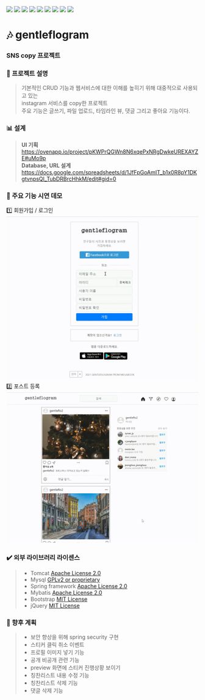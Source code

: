 
<img src="https://img.shields.io/badge/Java-007396?style=flat-square&logo=Java&logoColor=white"/></a> 
<img src="https://img.shields.io/badge/jQuery-0769AD?style=flat-square&logo=jQuery&logoColor=white"/></a>
<img src="https://img.shields.io/badge/JavaScript-F7DF1E?style=flat-square&logo=JavaScript&logoColor=white"/></a>
<img src="https://img.shields.io/badge/Eclipse-2C2255?style=flat-square&logo=Eclipse&logoColor=white"/></a> 
<img src="https://img.shields.io/badge/Spring-6DB33F?style=flat-square&logo=Spring&logoColor=white"/></a> 
<img src="https://img.shields.io/badge/HTML5-E34F26?style=flat-square&logo=HTML5&logoColor=white"/></a> 
<img src="https://img.shields.io/badge/CSS3-1572B6?style=flat-square&logo=CSS3&logoColor=white"/></a>
<img src="https://img.shields.io/badge/MySQL-4479A1?style=flat-square&logo=MySQL&logoColor=white"/></a> 
<img src="https://img.shields.io/badge/Amazon AWS-232F3E?style=flat-square&logo=Amazon%20AWS&logoColor=white"/></a> 

# :notes: gentleflogram
### SNS copy 프로젝트

 ### :speech_balloon: 프로젝트 설명
 > 기본적인 CRUD 기능과 웹서비스에 대한 이해를 높히기 위해 대중적으로 사용되고 있는     
   instagram 서비스를 copy한 프로젝트          
   주요 기능은 글쓰기, 파일 업로드, 타임라인 뷰, 댓글 그리고 좋아요 기능이다.       
 ### :bar_chart: 설계 
  > <b>UI 기획</b>        
    https://ovenapp.io/project/pKWPrQGWn8N6xqePxNRgDwkeUREXAYZE#uMo9p  
    <b>Database, URL 설계</b>        
    https://docs.google.com/spreadsheets/d/1JfFpGoAmIT_b1x0R8pY1DKgtvnpsQI_TubDRBrcHhkM/edit#gid=0
  
### :movie_camera: 주요 기능 시연 데모    
  :one: 회원가입 / 로그인     
  ![user](gentleflogram_demo_gif/gentleflogram_signIn_signUp.gif)     
  :two: 포스트 등록
  ![edit](gentleflogram_demo_gif/gentleflogram_createPost.gif)   
 
    


### :heavy_check_mark: 외부 라이브러리 라이센스
 > * Tomcat [Apache License 2.0](https://www.apache.org/licenses/LICENSE-2.0)   
 > * Mysql [GPLv2 or proprietary](https://www.gnu.org/licenses/gpl-3.0.html)   
 > * Spring framework [Apache License 2.0](https://www.apache.org/licenses/LICENSE-2.0)     
 > * Mybatis [Apache License 2.0](https://www.apache.org/licenses/LICENSE-2.0)    
 > * Bootstrap [MIT License](https://opensource.org/licenses/MIT)    
 > * jQuery [MIT License](https://opensource.org/licenses/MIT)             
  
       
 ### :memo: 향후 계획
 > * 보안 향상을 위해 spring security 구현    
 > * 스티커 클릭 취소 이벤트    
 > * 프로필 이미지 넣기 기능    
 > * 공개 비공개 관련 기능    
 > * preview 화면에 스티커 진행상황 보이기    
 > * 칭찬리스트 내용 수정 기능    
 > * 칭찬리스트 삭제 기능    
 > * 댓글 삭제 기능    
